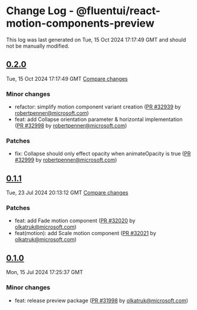 # Change Log - @fluentui/react-motion-components-preview

This log was last generated on Tue, 15 Oct 2024 17:17:49 GMT and should not be manually modified.

<!-- Start content -->

## [0.2.0](https://github.com/microsoft/fluentui/tree/@fluentui/react-motion-components-preview_v0.2.0)

Tue, 15 Oct 2024 17:17:49 GMT 
[Compare changes](https://github.com/microsoft/fluentui/compare/@fluentui/react-motion-components-preview_v0.1.1..@fluentui/react-motion-components-preview_v0.2.0)

### Minor changes

- refactor: simplify motion component variant creation ([PR #32939](https://github.com/microsoft/fluentui/pull/32939) by robertpenner@microsoft.com)
- feat: add Collapse orientation parameter & horizontal implementation ([PR #32998](https://github.com/microsoft/fluentui/pull/32998) by robertpenner@microsoft.com)

### Patches

- fix: Collapse should only effect opacity when animateOpacity is true ([PR #32999](https://github.com/microsoft/fluentui/pull/32999) by robertpenner@microsoft.com)

## [0.1.1](https://github.com/microsoft/fluentui/tree/@fluentui/react-motion-components-preview_v0.1.1)

Tue, 23 Jul 2024 20:13:12 GMT 
[Compare changes](https://github.com/microsoft/fluentui/compare/@fluentui/react-motion-components-preview_v0.1.0..@fluentui/react-motion-components-preview_v0.1.1)

### Patches

- feat: add Fade motion component ([PR #32020](https://github.com/microsoft/fluentui/pull/32020) by olkatruk@microsoft.com)
- feat(motion): add Scale motion component ([PR #32021](https://github.com/microsoft/fluentui/pull/32021) by olkatruk@microsoft.com)

## [0.1.0](https://github.com/microsoft/fluentui/tree/@fluentui/react-motion-components-preview_v0.1.0)

Mon, 15 Jul 2024 17:25:37 GMT

### Minor changes

- feat: release preview package ([PR #31998](https://github.com/microsoft/fluentui/pull/31998) by olkatruk@microsoft.com)
